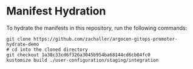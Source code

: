 # Manifest Hydration

To hydrate the manifests in this repository, run the following commands:

```shell
git clone https://github.com/zachaller/argocon-gitops-promoter-hydrate-demo
# cd into the cloned directory
git checkout 1a30c33cd6f326a3045b954ba68144cd6cb04fc0
kustomize build ./user-configuration/staging/integration
```
